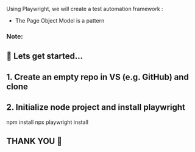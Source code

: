 
Using Playwright, we will create a test automation framework :

- The Page Object Model is a pattern

### Note: 

## 🚀 Lets get started...

## 1. Create an empty repo in VS (e.g. GitHub) and clone
## 2. Initialize node project and install playwright

npm install
npx playwright install

## THANK YOU 🙂
